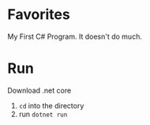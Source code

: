 # Favorites
My First C# Program. It doesn't do much.

# Run

Download .net core
1. `cd` into the directory
1. run `dotnet run`
